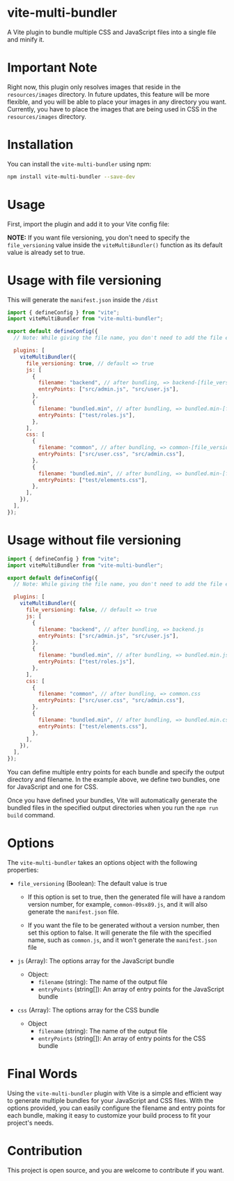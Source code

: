# vite-multi-bundler

A Vite plugin to bundle multiple CSS and JavaScript files into a single file and minify it.

# Important Note

Right now, this plugin only resolves images that reside in the `resources/images` directory. In future updates, this feature will be more flexible, and you will be able to place your images in any directory you want. Currently, you have to place the images that are being used in CSS in the `resources/images` directory.

# Installation

You can install the `vite-multi-bundler` using npm:

```sh
npm install vite-multi-bundler --save-dev
```

# Usage

First, import the plugin and add it to your Vite config file:

**NOTE:** If you want file versioning, you don't need to specify the `file_versioning` value inside the `viteMultiBundler()` function as its default value is already set to true.

# Usage with file versioning

This will generate the `manifest.json` inside the `/dist`

```js
import { defineConfig } from "vite";
import viteMultiBundler from "vite-multi-bundler";

export default defineConfig({
  // Note: While giving the file name, you don't need to add the file extension. The plugin handles this automatically on its own.

  plugins: [
    viteMultiBundler({
      file_versioning: true, // default => true
      js: [
        {
          filename: "backend", // after bundling, => backend-[file_version].js
          entryPoints: ["src/admin.js", "src/user.js"],
        },
        {
          filename: "bundled.min", // after bundling, => bundled.min-[file_version].js
          entryPoints: ["test/roles.js"],
        },
      ],
      css: [
        {
          filename: "common", // after bundling, => common-[file_version].css
          entryPoints: ["src/user.css", "src/admin.css"],
        },
        {
          filename: "bundled.min", // after bundling, => bundled.min-[file_version].css
          entryPoints: ["test/elements.css"],
        },
      ],
    }),
  ],
});
```

# Usage without file versioning

```js
import { defineConfig } from "vite";
import viteMultiBundler from "vite-multi-bundler";

export default defineConfig({
  // Note: While giving the file name, you don't need to add the file extension. The plugin handles this automatically on its own.

  plugins: [
    viteMultiBundler({
      file_versioning: false, // default => true
      js: [
        {
          filename: "backend", // after bundling, => backend.js
          entryPoints: ["src/admin.js", "src/user.js"],
        },
        {
          filename: "bundled.min", // after bundling, => bundled.min.js
          entryPoints: ["test/roles.js"],
        },
      ],
      css: [
        {
          filename: "common", // after bundling, => common.css
          entryPoints: ["src/user.css", "src/admin.css"],
        },
        {
          filename: "bundled.min", // after bundling, => bundled.min.css
          entryPoints: ["test/elements.css"],
        },
      ],
    }),
  ],
});
```

You can define multiple entry points for each bundle and specify the output directory and filename. In the example above, we define two bundles, one for JavaScript and one for CSS.

Once you have defined your bundles, Vite will automatically generate the bundled files in the specified output directories when you run the `npm run build` command.

# Options

The `vite-multi-bundler` takes an options object with the following properties:

- `file_versioning` (Boolean): The default value is true

  - If this option is set to true, then the generated file will have a random version number, for example, `common-09sx89.js`, and it will also generate the `manifest.json` file.

  - If you want the file to be generated without a version number, then set this option to false. It will generate the file with the specified name, such as `common.js`, and it won't generate the `manifest.json` file

- `js` (Array): The options array for the JavaScript bundle

  - Object:
    - `filename` (string): The name of the output file
    - `entryPoints` (string[]): An array of entry points for the JavaScript bundle

- `css` (Array): The options array for the CSS bundle
  - Object
    - `filename` (string): The name of the output file
    - `entryPoints` (string[]): An array of entry points for the CSS bundle

# Final Words

Using the `vite-multi-bundler` plugin with Vite is a simple and efficient way to generate multiple bundles for your JavaScript and CSS files. With the options provided, you can easily configure the filename and entry points for each bundle, making it easy to customize your build process to fit your project's needs.

# Contribution

This project is open source, and you are welcome to contribute if you want.
